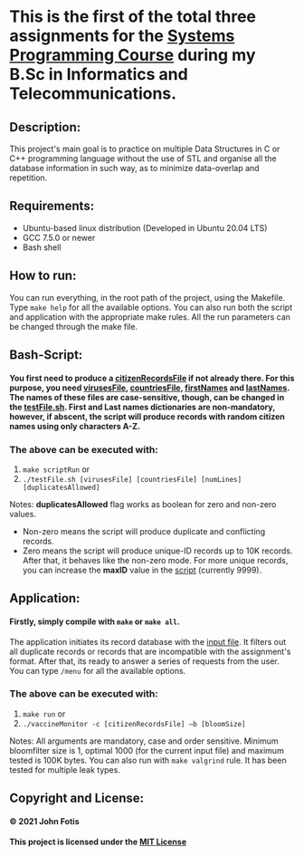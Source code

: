 # This is the first of the total three assignments for the [Systems Programming Course](http://cgi.di.uoa.gr/~antoulas/k24/) during my B.Sc in Informatics and Telecommunications.

## Description:
This project's main goal is to practice on multiple Data Structures in C or C++ programming language without the use of STL and organise all the database information in such way, as to minimize data-overlap and repetition.

## Requirements:
- Ubuntu-based linux distribution (Developed in Ubuntu 20.04 LTS)
- GCC 7.5.0 or newer
- Bash shell

## How to run:
You can run everything, in the root path of the project, using the Makefile. Type `make help` for all the available options. You can also run both the script and application with the appropriate make rules. All the run parameters can be changed through the make file.

## Bash-Script:
  #### You first need to produce a [citizenRecordsFile](https://github.com/john-fotis/SysPro1/blob/main/citizenRecordsFile) if not already there. For this purpose, you need [virusesFile](https://github.com/john-fotis/SysPro1/blob/main/virusesFile), [countriesFile](https://github.com/john-fotis/SysPro1/blob/main/countriesFile), [firstNames](https://github.com/john-fotis/SysPro1/blob/main/firstNames) and [lastNames](https://github.com/john-fotis/SysPro1/blob/main/lastNames). The names of these files are case-sensitive, though, can be changed in the [testFile.sh](https://github.com/john-fotis/SysPro1/blob/main/testFile.sh). First and Last names dictionaries are non-mandatory, however, if abscent, the script will produce records with random citizen names using only characters A-Z.

  ### The above can be executed with:
  1) `make scriptRun` or
  2) `./testFile.sh [virusesFile] [countriesFile] [numLines] [duplicatesAllowed]`

  Notes: **duplicatesAllowed** flag works as boolean for zero and non-zero values.
  - Non-zero means the script will produce duplicate and conflicting records.
  - Zero means the script will produce unique-ID records up to 10K records. After that, it behaves like the non-zero mode. For more unique records, you can increase the **maxID** value in the [script](https://github.com/john-fotis/SysPro1/blob/main/testFile.sh) (currently 9999).

## Application:
  #### Firstly, simply compile with `make` or `make all`.
  The application initiates its record database with the [input file](https://github.com/john-fotis/SysPro1/blob/main/citizenRecordsFile). It filters out all duplicate records or records that are incompatible with the assignment's format. After that, its ready to answer a series of requests from the user. You can type `/menu` for all the available options.
 
  ### The above can be executed with:
  1) `make run` or
  2) `./vaccineMonitor -c [citizenRecordsFile] –b [bloomSize]`
  
  Notes: All arguments are mandatory, case and order sensitive. Minimum bloomfilter size is 1, optimal 1000 (for the current input file) and maximum tested is 100K bytes. You can also run with `make valgrind` rule. It has been tested for multiple leak types.
 
## Copyright and License:
#### &copy; 2021 John Fotis
#### This project is licensed under the [MIT License](https://github.com/john-fotis/SysPro1/blob/main/LICENSE.md)
